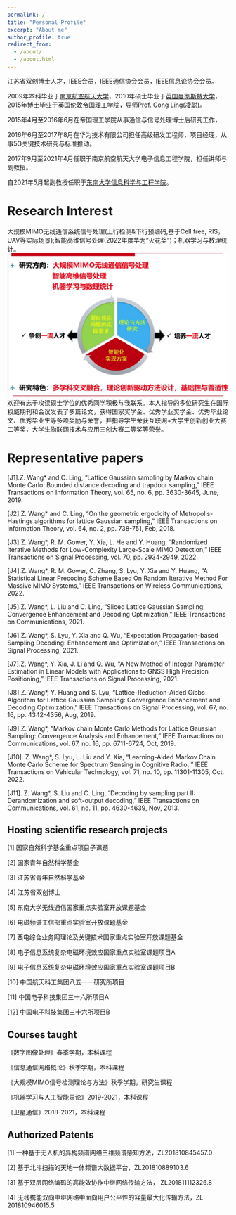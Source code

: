 ```yaml
---
permalink: /
title: "Personal Profile"
excerpt: "About me"
author_profile: true
redirect_from: 
  - /about/
  - /about.html
---
```


江苏省双创博士人才，IEEE会员，IEEE通信协会会员，IEEE信息论协会会员。

2009年本科毕业于[南京航空航天大学](https://www.nuaa.edu.cn/)，2010年硕士毕业于[英国曼彻斯特大学](https://www.manchester.ac.uk/)，2015年博士毕业于[英国伦敦帝国理工学院](https://www.imperial.ac.uk/)，导师[Prof. Cong Ling(凌聪)](https://www.imperial.ac.uk/people/c.ling)。

2015年4月至2016年6月在帝国理工学院从事通信与信号处理博士后研究工作，

2016年6月至2017年8月在华为技术有限公司担任高级研发工程师，项目经理，从事5G关键技术研究与标准推动。

2017年9月至2021年4月任职于南京航空航天大学电子信息工程学院，担任讲师与副教授。

自2021年5月起副教授任职于[东南大学信息科学与工程学院](https://radio.seu.edu.cn/)。

Research Interest
======
大规模MIMO无线通信系统信号处理(上行检测&下行预编码,基于Cell free, RIS，UAV等实际场景);智能高维信号处理(2022年度华为“火花奖”)；机器学习与数理统计。
![Editing a markdown file for a talk](/images/figure1.png)
欢迎有志于攻读硕士学位的优秀同学积极与我联系。本人指导的多位研究生在国际权威期刊和会议发表了多篇论文，获得国家奖学金、优秀学业奖学金、优秀毕业论文、优秀毕业生等多项奖励与荣誉，并指导学生荣获互联网+大学生创新创业大赛二等奖，大学生物联网技术与应用三创大赛二等奖等荣誉。


Representative papers
======
[J1].Z. Wang* and C. Ling, “Lattice Gaussian sampling by Markov chain Monte Carlo: Bounded distance decoding and trapdoor sampling,” IEEE Transactions on Information Theory, vol. 65, no. 6, pp. 3630-3645, June, 2019.

[J2].Z. Wang* and C. Ling, “On the geometric ergodicity of Metropolis-Hastings algorithms for lattice Gaussian sampling,” IEEE Transactions on Information Theory, vol. 64, no. 2, pp. 738-751, Feb, 2018.

[J3].Z. Wang*, R. M. Gower, Y. Xia, L. He and Y. Huang, “Randomized Iterative Methods for Low-Complexity Large-Scale MIMO Detection,” IEEE Transactions on Signal Processing, vol. 70, pp. 2934-2949, 2022.

[J4].Z. Wang*, R. M. Gower, C. Zhang, S. Lyu, Y. Xia and Y. Huang, “A Statistical Linear Precoding Scheme Based On Random Iterative Method For Massive MIMO Systems,” IEEE Transactions on Wireless Communications, 2022.

[J5].Z. Wang*, L. Liu and C. Ling, “Sliced Lattice Gaussian Sampling: Convergence Enhancement and Decoding Optimization,” IEEE Transactions on Communications, 2021.

[J6].Z. Wang*, S. Lyu, Y. Xia and Q. Wu, “Expectation Propagation-based Sampling Decoding: Enhancement and Optimization,” IEEE Transactions on Signal Processing, 2021.

[J7].Z. Wang*, Y. Xia, J. Li and Q. Wu, “A New Method of Integer Parameter Estimation in Linear Models with Applications to GNSS High Precision Positioning,” IEEE Transactions on Signal Processing, 2021.

[J8].Z. Wang*, Y. Huang and S. Lyu, “Lattice-Reduction-Aided Gibbs Algorithm for Lattice Gaussian Sampling: Convergence Enhancement and Decoding Optimization,” IEEE Transactions on Signal Processing, vol. 67, no. 16, pp. 4342-4356, Aug, 2019.

[J9].Z. Wang*, “Markov chain Monte Carlo Methods for Lattice Gaussian Sampling: Convergence Analysis and Enhancement,” IEEE Transactions on Communications, vol. 67, no. 16, pp. 6711-6724, Oct, 2019.

[J10]. Z. Wang*, S. Lyu, L. Liu and Y. Xia, “Learning-Aided Markov Chain Monte Carlo Scheme for Spectrum Sensing in Cognitive Radio, ” IEEE Transactions on Vehicular Technology, vol. 71, no. 10, pp. 11301-11305, Oct. 2022.

[J11]. Z. Wang*, S. Liu and C. Ling, “Decoding by sampling part II: Derandomization and soft-output decoding,” IEEE Transactions on Communications, vol. 61, no. 11, pp. 4630-4639, Nov, 2013.

Hosting scientific research projects
------
[1] 国家自然科学基金重点项目子课题

[2] 国家青年自然科学基金

[3] 江苏省青年自然科学基金

[4] 江苏省双创博士

[5] 东南大学无线通信国家重点实验室开放课题基金

[6] 电磁频谱工信部重点实验室开放课题基金

[7] 西电综合业务网理论及关键技术国家重点实验室开放课题基金

[8] 电子信息系统复杂电磁环境效应国家重点实验室课题项目A

[9] 电子信息系统复杂电磁环境效应国家重点实验室课题项目B

[10] 中国航天科工集团八五一一研究所项目

[11] 中国电子科技集团三十六所项目A

[12] 中国电子科技集团三十六所项目B



Courses taught
------
《数字图像处理》春季学期，本科课程

《信息通信网络概论》秋季学期，本科课程

《大规模MIMO信号检测理论与方法》秋季学期，研究生课程

《机器学习与人工智能导论》2019-2021，本科课程

《卫星通信》2018-2021，本科课程


Authorized Patents
------
[1] 一种基于无人机的异构频谱网络三维频谱感知方法，ZL201810845457.0

[2] 基于北斗扫描的天地一体频谱大数据平台，ZL201810889103.6

[3] 基于双层网络编码的高能效协作中继网络传输方法， ZL201811112326.8

[4] 无线携能双向中继网络中面向用户公平性的容量最大化传输方法，ZL 201810946015.5
